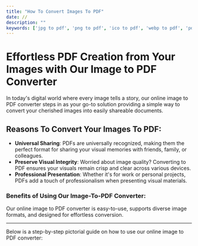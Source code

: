 ```yaml
---
title: "How To Convert Images To PDF"
date: //
description: ""
keywords: ['jpg to pdf', 'png to pdf', 'ico to pdf', 'webp to pdf', 'pdf converter', 'image to pdf']
---
```


# Effortless PDF Creation from Your Images with Our Image to PDF Converter

In today's digital world where every image tells a story, our online image to PDF converter steps in as your go-to solution providing a simple way to convert your cherished images into easily shareable documents.

## Reasons To Convert Your Images To PDF:

* **Universal Sharing**: PDFs are universally recognized, making them the perfect format for sharing your visual memories with friends, family, or colleagues.
* **Preserve Visual Integrity**: Worried about image quality? Converting to PDF ensures your visuals remain crisp and clear across various devices.
* **Professional Presentation**: Whether it's for work or personal projects, PDFs add a touch of professionalism when presenting visual materials.

### Benefits of Using Our Image-To-PDF Converter:

Our online image to PDF converter is easy-to-use, supports diverse image formats, and designed for effortless conversion.

***

Below is a step-by-step pictorial guide on how to use our online image to PDF converter:

